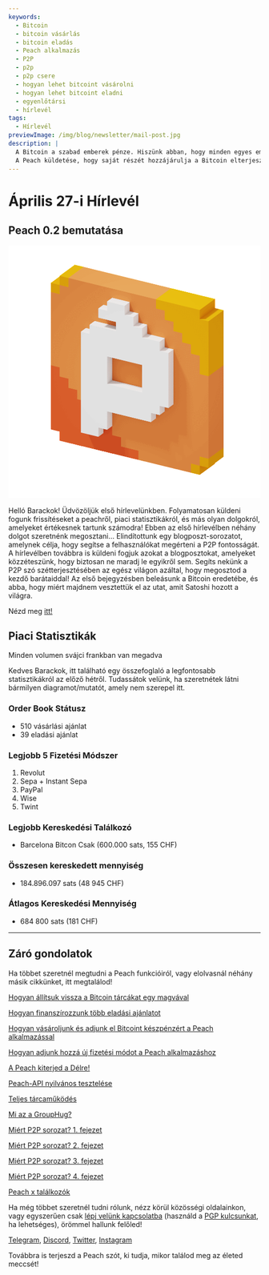 ```yaml
---
keywords:
  - Bitcoin
  - bitcoin vásárlás
  - bitcoin eladás
  - Peach alkalmazás
  - P2P
  - p2p
  - p2p csere
  - hogyan lehet bitcoint vásárolni
  - hogyan lehet bitcoint eladni
  - egyenlőtársi
  - hírlevél
tags:
  - Hírlevél
previewImage: /img/blog/newsletter/mail-post.jpg
description: |
  A Bitcoin a szabad emberek pénze. Hiszünk abban, hogy minden egyes embernek joga van arra, hogy eldöntse, milyen pénzt használ vagyonának tárolására, munkájának eredményének, idejének és energiájának eredményeképpen.
  A Peach küldetése, hogy saját részét hozzájárulja a Bitcoin elterjesztéséhez az emberek kezében.
---
```


# Április 27-i Hírlevél

## Peach 0.2 bemutatása

![barack bitcoin gif](/img/blog/newsletter/gif-peach.gif)

Helló Barackok!
Üdvözöljük első hírlevelünkben. Folyamatosan küldeni fogunk frissítéseket a peachről, piaci statisztikákról, és más olyan dolgokról, amelyeket értékesnek tartunk számodra!
Ebben az első hírlevélben néhány dolgot szeretnénk megosztani…
Elindítottunk egy blogposzt-sorozatot, amelynek célja, hogy segítse a felhasználókat megérteni a P2P fontosságát. A hírlevélben továbbra is küldeni fogjuk azokat a blogposztokat, amelyeket közzéteszünk, hogy biztosan ne maradj le egyikről sem.
Segíts nekünk a P2P szó szétterjesztésében az egész világon azáltal, hogy megosztod a kezdő barátaiddal!
Az első bejegyzésben beleásunk a Bitcoin eredetébe, és abba, hogy miért majdnem vesztettük el az utat, amit Satoshi hozott a világra.

Nézd meg [itt!](https://peachbitcoin.com/blog/why-p2p-chapter-1/)

## Piaci Statisztikák

Minden volumen svájci frankban van megadva

Kedves Barackok, itt található egy összefoglaló a legfontosabb statisztikákról az előző hétről. Tudassátok velünk, ha szeretnétek látni bármilyen diagramot/mutatót, amely nem szerepel itt.

### Order Book Státusz

- 510 vásárlási ajánlat
- 39 eladási ajánlat

### Legjobb 5 Fizetési Módszer

1. Revolut
2. Sepa + Instant Sepa
3. PayPal
4. Wise
5. Twint

### Legjobb Kereskedési Találkozó

- Barcelona Bitcon Csak (600.000 sats, 155 CHF)

### Összesen kereskedett mennyiség

- 184.896.097 sats (48 945 CHF)

### Átlagos Kereskedési Mennyiség

- 684 800 sats (181 CHF)

---

## Záró gondolatok

Ha többet szeretnél megtudni a Peach funkcióiról, vagy elolvasnál néhány másik cikkünket, itt megtalálod!

[Hogyan állítsuk vissza a Bitcoin tárcákat egy magvával](https://peachbitcoin.com/hu/blog/how-to-restore-peach-wallet/)

[Hogyan finanszírozzunk több eladási ajánlatot](https://peachbitcoin.com/hu/blog/funding-multiple-sell-offers/)

[Hogyan vásároljunk és adjunk el Bitcoint készpénzért a Peach alkalmazással](https://peachbitcoin.com/hu/blog/how-to-buy-and-sell-bitcoin-with-cash-using-peach/)

[Hogyan adjunk hozzá új fizetési módot a Peach alkalmazáshoz](https://peachbitcoin.com/hu/blog/how-to-add-a-payment-method/)

[A Peach kiterjed a Délre!](https://peachbitcoin.com/hu/blog/peach-expands-to-the-global-south/)

[Peach-API nyilvános tesztelése](https://peachbitcoin.com/hu/blog/making-our-peach-api-public/)

[Teljes tárcaműködés](https://peachbitcoin.com/hu/blog/full-wallet-functionality/)

[Mi az a GroupHug?](https://peachbitcoin.com/hu/blog/group-hug/)

[Miért P2P sorozat? 1. fejezet](https://peachbitcoin.com/hu/blog/why-p2p-chapter-1/)

[Miért P2P sorozat? 2. fejezet](https://peachbitcoin.com/hu/blog/why-p2p-chapter-2/)

[Miért P2P sorozat? 3. fejezet](https://peachbitcoin.com/hu/blog/why-p2p-chapter-3-circular-economies/)

[Miért P2P sorozat? 4. fejezet](https://peachbitcoin.com/hu/blog/why-p2p-chapter-4-chains-of-trust/)

[Peach x találkozók](https://peachbitcoin.com/hu/blog/peach-for-meetups/)

Ha még többet szeretnél tudni rólunk, nézz körül közösségi oldalainkon, vagy egyszerűen csak [lépj velünk kapcsolatba](mailto:hello@peachbitcoin.com) (használd a [PGP kulcsunkat](https://keys.openpgp.org/vks/v1/by-fingerprint/48339A19645E2E53488E0E5479E1B270FACD1BD2), ha lehetséges), örömmel hallunk felőled!

[Telegram](https://t.me/+GkOW1J-ixBBkZWRk), [Discord](https://discord.gg/ypeHz3SW54), [Twitter](https://twitter.com/peachbitcoin), [Instagram](https://instagram.com/peachbitcoin)

Továbbra is terjeszd a Peach szót, ki tudja, mikor találod meg az életed meccsét!
